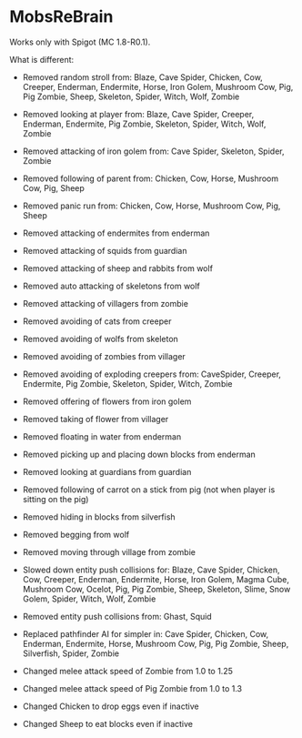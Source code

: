 MobsReBrain
=============

Works only with Spigot (MC 1.8-R0.1).

What is different:
 * Removed random stroll from: Blaze, Cave Spider, Chicken, Cow, Creeper, Enderman, Endermite, Horse, Iron Golem, Mushroom Cow, Pig, Pig Zombie, Sheep, Skeleton, Spider, Witch, Wolf, Zombie
 * Removed looking at player from: Blaze, Cave Spider, Creeper, Enderman, Endermite, Pig Zombie, Skeleton, Spider, Witch, Wolf, Zombie
 * Removed attacking of iron golem from: Cave Spider, Skeleton, Spider, Zombie
 * Removed following of parent from: Chicken, Cow, Horse, Mushroom Cow, Pig, Sheep
 * Removed panic run from: Chicken, Cow, Horse, Mushroom Cow, Pig, Sheep

 * Removed attacking of endermites from enderman
 * Removed attacking of squids from guardian
 * Removed attacking of sheep and rabbits from wolf
 * Removed auto attacking of skeletons from wolf
 * Removed attacking of villagers from zombie

 * Removed avoiding of cats from creeper
 * Removed avoiding of wolfs from skeleton
 * Removed avoiding of zombies from villager
 * Removed avoiding of exploding creepers from: CaveSpider, Creeper, Endermite, Pig Zombie, Skeleton, Spider, Witch, Zombie

 * Removed offering of flowers from iron golem
 * Removed taking of flower from villager

 * Removed floating in water from enderman
 * Removed picking up and placing down blocks from enderman

 * Removed looking at guardians from guardian
 * Removed following of carrot on a stick from pig (not when player is sitting on the pig)
 * Removed hiding in blocks from silverfish
 * Removed begging from wolf
 * Removed moving through village from zombie
 
 * Slowed down entity push collisions for: Blaze, Cave Spider, Chicken, Cow, Creeper, Enderman, Endermite, Horse, Iron Golem, Magma Cube, Mushroom Cow, Ocelot, Pig, Pig Zombie, Sheep, Skeleton, Slime, Snow Golem, Spider, Witch, Wolf, Zombie
 
 * Removed entity push collisions from: Ghast, Squid

 * Replaced pathfinder AI for simpler in: Cave Spider, Chicken, Cow, Enderman, Endermite, Horse, Mushroom Cow, Pig, Pig Zombie, Sheep, Silverfish, Spider, Zombie
 
 * Changed melee attack speed of Zombie from 1.0 to 1.25
 * Changed melee attack speed of Pig Zombie from 1.0 to 1.3
 
 * Changed Chicken to drop eggs even if inactive
 * Changed Sheep to eat blocks even if inactive